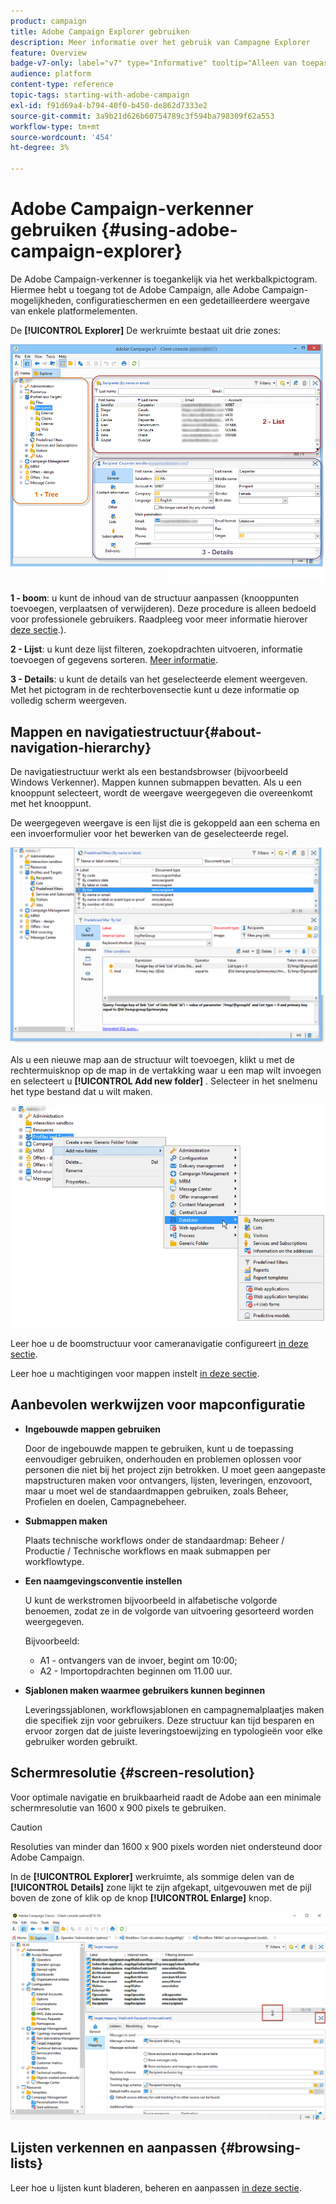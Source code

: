 ```yaml
---
product: campaign
title: Adobe Campaign Explorer gebruiken
description: Meer informatie over het gebruik van Campagne Explorer
feature: Overview
badge-v7-only: label="v7" type="Informative" tooltip="Alleen van toepassing op Campaign Classic v7"
audience: platform
content-type: reference
topic-tags: starting-with-adobe-campaign
exl-id: f91d69a4-b794-40f0-b450-de862d7333e2
source-git-commit: 3a9b21d626b60754789c3f594ba798309f62a553
workflow-type: tm+mt
source-wordcount: '454'
ht-degree: 3%

---
```


# Adobe Campaign-verkenner gebruiken {#using-adobe-campaign-explorer}



De Adobe Campaign-verkenner is toegankelijk via het werkbalkpictogram. Hiermee hebt u toegang tot de Adobe Campaign, alle Adobe Campaign-mogelijkheden, configuratieschermen en een gedetailleerdere weergave van enkele platformelementen.

De **[!UICONTROL Explorer]** De werkruimte bestaat uit drie zones:

![](assets/s_ncs_user_navigation.png)

**1 - boom**: u kunt de inhoud van de structuur aanpassen (knooppunten toevoegen, verplaatsen of verwijderen). Deze procedure is alleen bedoeld voor professionele gebruikers. Raadpleeg voor meer informatie hierover  [deze sectie](#about-navigation-hierarchy).).

**2 - Lijst**: u kunt deze lijst filteren, zoekopdrachten uitvoeren, informatie toevoegen of gegevens sorteren. [Meer informatie](adobe-campaign-ui-lists.md).

**3 - Details**: u kunt de details van het geselecteerde element weergeven. Met het pictogram in de rechterbovensectie kunt u deze informatie op volledig scherm weergeven.

## Mappen en navigatiestructuur{#about-navigation-hierarchy}

De navigatiestructuur werkt als een bestandsbrowser (bijvoorbeeld Windows Verkenner). Mappen kunnen submappen bevatten. Als u een knooppunt selecteert, wordt de weergave weergegeven die overeenkomt met het knooppunt.

De weergegeven weergave is een lijst die is gekoppeld aan een schema en een invoerformulier voor het bewerken van de geselecteerde regel.

![](assets/d_ncs_integration_navigation.png)

Als u een nieuwe map aan de structuur wilt toevoegen, klikt u met de rechtermuisknop op de map in de vertakking waar u een map wilt invoegen en selecteert u **[!UICONTROL Add new folder]** . Selecteer in het snelmenu het type bestand dat u wilt maken.

![](assets/d_ncs_integration_navigation_create.png)

Leer hoe u de boomstructuur voor cameranavigatie configureert [in deze sectie](../../configuration/using/configuration.md).

Leer hoe u machtigingen voor mappen instelt [in deze sectie](access-management-folders.md).

## Aanbevolen werkwijzen voor mapconfiguratie

* **Ingebouwde mappen gebruiken**

  Door de ingebouwde mappen te gebruiken, kunt u de toepassing eenvoudiger gebruiken, onderhouden en problemen oplossen voor personen die niet bij het project zijn betrokken. U moet geen aangepaste mapstructuren maken voor ontvangers, lijsten, leveringen, enzovoort, maar u moet wel de standaardmappen gebruiken, zoals Beheer, Profielen en doelen, Campagnebeheer.

* **Submappen maken**

  Plaats technische workflows onder de standaardmap: Beheer / Productie / Technische workflows en maak submappen per workflowtype.

* **Een naamgevingsconventie instellen**

  U kunt de werkstromen bijvoorbeeld in alfabetische volgorde benoemen, zodat ze in de volgorde van uitvoering gesorteerd worden weergegeven.

  Bijvoorbeeld:

   * A1 - ontvangers van de invoer, begint om 10:00;
   * A2 - Importopdrachten beginnen om 11.00 uur.

* **Sjablonen maken waarmee gebruikers kunnen beginnen**

  Leveringssjablonen, workflowsjablonen en campagnemalplaatjes maken die specifiek zijn voor gebruikers. Deze structuur kan tijd besparen en ervoor zorgen dat de juiste leveringstoewijzing en typologieën voor elke gebruiker worden gebruikt.

## Schermresolutie {#screen-resolution}

Voor optimale navigatie en bruikbaarheid raadt de Adobe aan een minimale schermresolutie van 1600 x 900 pixels te gebruiken.

>[!CAUTION]
>
>Resoluties van minder dan 1600 x 900 pixels worden niet ondersteund door Adobe Campaign.

In de **[!UICONTROL Explorer]** werkruimte, als sommige delen van de **[!UICONTROL Details]** zone lijkt te zijn afgekapt, uitgevouwen met de pijl boven de zone of klik op de knop **[!UICONTROL Enlarge]** knop.

![](assets/s_ncs_user_resolution.png)

## Lijsten verkennen en aanpassen {#browsing-lists}

Leer hoe u lijsten kunt bladeren, beheren en aanpassen [in deze sectie](adobe-campaign-ui-lists.md).
